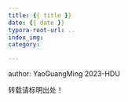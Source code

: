 ```yaml
---
title: {{ title }}
date: {{ date }}
typora-root-url: ..
index_img:
category:

---
```


<!--more-->


<p class="note note-success">author: YaoGuangMing 2023-HDU</p>
<p class="note note-warning">转载请标明出处！</p>